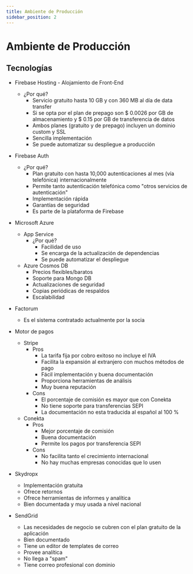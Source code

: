 ```yaml
---
title: Ambiente de Producción
sidebar_position: 2
---
```


# Ambiente de Producción

## Tecnologías

- Firebase Hosting - Alojamiento de Front-End
  - ¿Por qué?
    - Servicio gratuito hasta 10 GB y con 360 MB al día de data transfer
    - Si se opta por el plan de prepago son $ 0.0026 por GB  de almacenamiento y $ 0.15 por GB de transferencia de datos
    - Ambos planes (gratuito y de prepago) incluyen un dominio custom y SSL
    - Sencilla implementación
    - Se puede automatizar su despliegue a producción

- Firebase Auth
  - ¿Por qué?
    - Plan gratuito con hasta 10,000 autenticaciones al mes (vía telefónica) internacionalmente
    - Permite tanto autenticación telefónica como "otros servicios de autenticación"
    - Implementación  rápida
    - Garantías de seguridad
    - Es parte de la plataforma de Firebase
  

- Microsoft Azure 
  - App Service
    - ¿Por qué?
      - Facilidad de uso
      - Se encarga de la actualización  de dependencias
      - Se puede automatizar el despliegue
  - Azure Cosmos DB
    - Precios flexibles/baratos
    - Soporte para Mongo DB
    - Actualizaciones de seguridad
    - Copias periódicas de respaldos
    - Escalabilidad

- Factorum
  - Es el sistema contratado actualmente  por la socia


- Motor de pagos
  - Stripe
    - Pros
      - La tarifa fija por cobro exitoso no incluye el IVA
      - Facilita la expansión al extranjero con muchos métodos de pago
      - Fácil implementación y buena documentación
      - Proporciona herramientas de análisis
      - Muy buena reputación
    - Cons
      - El porcentaje de comisión es mayor que con Conekta
      - No tiene soporte para transferencias  SEPI
      - La documentación no esta traducida al español al 100 %
  - Conekta
    - Pros
      - Mejor porcentaje de comisión
      - Buena documentación
      - Permite los pagos por transferencia SEPI
    - Cons
      - No facilita tanto el crecimiento internacional
      - No hay muchas empresas conocidas que lo usen



- Skydropx
  - Implementación gratuita
  - Ofrece retornos
  - Ofrece herramientas de informes y analítica
  - Bien documentada y muy usada a nivel nacional  

- SendGrid
  - Las necesidades de negocio se cubren con el plan gratuito de la aplicación
  - Bien documentado 
  - Tiene un editor de templates de correo
  - Provee analítica
  - No llega a "spam"
  - Tiene correo profesional con dominio
